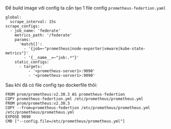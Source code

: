 Để build image với config ta cần tạo 1 file config ``` prometheus-federtion.yaml ```
```
global:
  scrape_interval: 15s
scrape_configs:
  - job_name: 'federate'
    metrics_path: '/federate'
    params:
      'match[]':
        - '{job=~"prometheus|node-exporter|vmware|kube-state-metrics"}'
        - '{__name__=~"job:.*"}'
    static_configs:
      - targets:
          - '<prometheus-server1>:9090'
          - '<prometheus-server1>:9090'
```
Sau khi đã có file config tạo dockerfile thôi:
```
FROM prom/prometheus:v2.30.3 AS prometheus-federtion
COPY prometheus-federtion.yml /etc/prometheus/prometheus.yml
FROM prom/prometheus:v2.30.3
COPY --from=prometheus-federtion /etc/prometheus/prometheus.yml /etc/prometheus/prometheus.yml
EXPOSE 9090
CMD ["--config.file=/etc/prometheus/prometheus.yml"]
```
